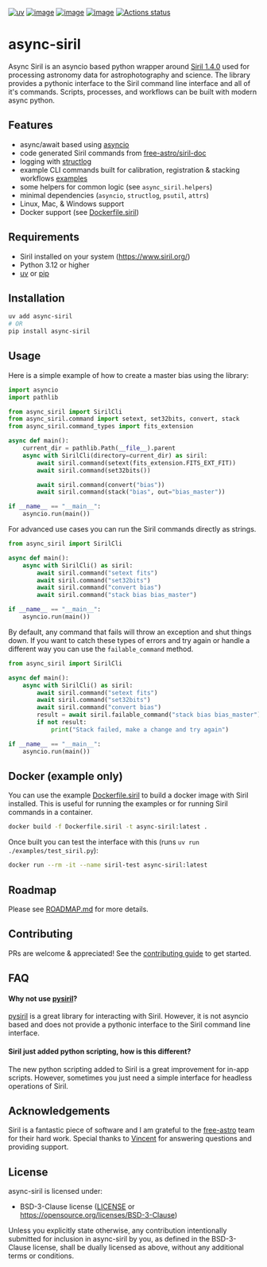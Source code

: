 [![uv](https://img.shields.io/endpoint?url=https://raw.githubusercontent.com/astral-sh/uv/main/assets/badge/v0.json)](https://github.com/astral-sh/uv)
[![image](https://img.shields.io/pypi/v/async-siril.svg)](https://pypi.python.org/pypi/async-siril)
[![image](https://img.shields.io/pypi/l/async-siril.svg)](https://pypi.python.org/pypi/async-siril)
[![image](https://img.shields.io/pypi/pyversions/async-siril.svg)](https://pypi.python.org/pypi/async-siril)
[![Actions status](https://github.com/KyleLeNeau/async-siril/actions/workflows/ci.yml/badge.svg)](https://github.com/KyleLeNeau/async-siril/actions)

# async-siril

Async Siril is an asyncio based python wrapper around [Siril 1.4.0](https://www.siril.org/) used for processing astronomy data for astrophotography and science. The library provides a pythonic interface to the Siril command line interface and all of it's commands. Scripts, processes, and workflows can be built with modern async python.

## Features

* async/await based using [asyncio](https://docs.python.org/3/library/asyncio.html)
* code generated Siril commands from [free-astro/siril-doc](https://gitlab.com/free-astro/siril-doc/)
* logging with [structlog](https://www.structlog.org/)
* example CLI commands built for calibration, registration & stacking workflows [examples](./examples)
* some helpers for common logic (see `async_siril.helpers`)
* minimal dependencies (`asyncio`, `structlog`, `psutil`, `attrs`)
* Linux, Mac, & Windows support
* Docker support (see [Dockerfile.siril](./Dockerfile.siril))

## Requirements

* Siril installed on your system (https://www.siril.org/)
* Python 3.12 or higher
* [uv](https://docs.astral.sh/uv/) or [pip](https://pip.pypa.io/en/stable/)

## Installation

```bash
uv add async-siril
# OR
pip install async-siril
```

## Usage

Here is a simple example of how to create a master bias using the library:

```python
import asyncio
import pathlib

from async_siril import SirilCli
from async_siril.command import setext, set32bits, convert, stack
from async_siril.command_types import fits_extension

async def main():
    current_dir = pathlib.Path(__file__).parent
    async with SirilCli(directory=current_dir) as siril:
        await siril.command(setext(fits_extension.FITS_EXT_FIT))
        await siril.command(set32bits())

        await siril.command(convert("bias"))
        await siril.command(stack("bias", out="bias_master"))

if __name__ == "__main__":
    asyncio.run(main())
```

For advanced use cases you can run the Siril commands directly as strings.

```python
from async_siril import SirilCli

async def main():
    async with SirilCli() as siril:
        await siril.command("setext fits")
        await siril.command("set32bits")
        await siril.command("convert bias")
        await siril.command("stack bias bias_master")

if __name__ == "__main__":
    asyncio.run(main())
```

By default, any command that fails will throw an exception and shut things down. If you want to catch these types of errors and try again or handle a different way you can use the `failable_command` method.

```python
from async_siril import SirilCli

async def main():
    async with SirilCli() as siril:
        await siril.command("setext fits")
        await siril.command("set32bits")
        await siril.command("convert bias")
        result = await siril.failable_command("stack bias bias_master")
        if not result:
            print("Stack failed, make a change and try again")

if __name__ == "__main__":
    asyncio.run(main())
```

## Docker (example only)

You can use the example [Dockerfile.siril](./Dockerfile.siril) to build a docker image with Siril installed. This is useful for running the examples or for running Siril commands in a container.

```bash
docker build -f Dockerfile.siril -t async-siril:latest .
```

Once built you can test the interface with this (runs `uv run ./examples/test_siril.py`):

```bash
docker run --rm -it --name siril-test async-siril:latest
```

## Roadmap

Please see [ROADMAP.md](./ROADMAP.md) for more details.

## Contributing

PRs are welcome & appreciated! See the [contributing guide](./CONTRIBUTING.md) to get started.

## FAQ

#### Why not use [pysiril](https://gitlab.com/free-astro/pysiril)?

[pysiril](https://gitlab.com/free-astro/pysiril) is a great library for interacting with Siril. However, it is not asyncio based and does not provide a pythonic interface to the Siril command line interface.

#### Siril just added python scripting, how is this different?

The new python scripting added to Siril is a great improvement for in-app scripts. However, sometimes you just need a simple interface for headless operations of Siril.

## Acknowledgements

Siril is a fantastic piece of software and I am grateful to the [free-astro](https://gitlab.com/free-astro) team for their hard work. Special thanks to [Vincent](https://gitlab.com/Vincent-FA) for answering questions and providing support.

## License

async-siril is licensed under:

- BSD-3-Clause license ([LICENSE](LICENSE) or <https://opensource.org/licenses/BSD-3-Clause>)

Unless you explicitly state otherwise, any contribution intentionally submitted for inclusion in async-siril by you, as defined in the BSD-3-Clause license, shall be dually licensed as above, without any additional terms or conditions.